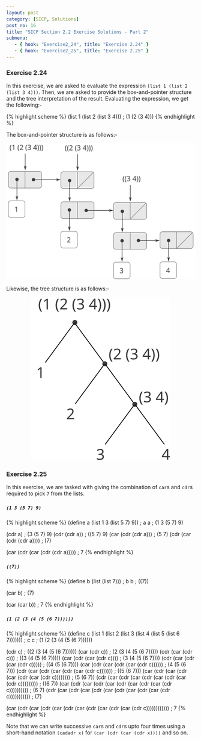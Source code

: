 ```yaml
---
layout: post
category: [SICP, Solutions]
post_no: 16
title: "SICP Section 2.2 Exercise Solutions - Part 2"
submenu:
   - { hook: "Exercise2_24", title: "Exercise 2.24" }
   - { hook: "Exercise2_25", title: "Exercise 2.25" }
---
```


### Exercise 2.24<a name="Exercise2_24">&nbsp;</a>

In this exercise, we are asked to evaluate the expression `(list 1 (list 2 (list 3 4)))`. Then, we are asked to provide the box-and-pointer structure and the tree interpretation of the result. Evaluating the expression, we get the following:-

{% highlight scheme %}
(list 1 (list 2 (list 3 4)))
; (1 (2 (3 4)))
{% endhighlight %}
<!--excerpt-->

The box-and-pointer structure is as follows:-

<center><img src="/images/Ex2_24_BP.svg" alt="Box-and-pointer structure"/></center>

Likewise, the tree structure is as follows:-

<center><img src="/images/Ex2_24_Tree.svg" alt="Tree structure"/></center>

### Exercise 2.25<a name="Exercise2_25">&nbsp;</a>

In this exercise, we are tasked with giving the combination of `car`s and `cdr`s required to pick `7` from the lists.

##### `(1 3 (5 7) 9)`

{% highlight scheme %}
(define a (list 1 3 (list 5 7) 9))
; a
a
; (1 3 (5 7) 9)

(cdr a)
; (3 (5 7) 9)
(cdr (cdr a))
; ((5 7) 9)
(car (cdr (cdr a)))
; (5 7)
(cdr (car (cdr (cdr a))))
; (7)

(car (cdr (car (cdr (cdr a)))))
; 7
{% endhighlight %}

##### `((7))`

{% highlight scheme %}
(define b (list (list 7)))
; b
b
; ((7))

(car b)
; (7)

(car (car b))
; 7
{% endhighlight %}

##### `(1 (2 (3 (4 (5 (6 7))))))`

{% highlight scheme %}
(define c (list 1 (list 2 (list 3 (list 4 (list 5 (list 6 7)))))))
; c
c
; (1 (2 (3 (4 (5 (6 7))))))

(cdr c)
; ((2 (3 (4 (5 (6 7))))))
(car (cdr c))
; (2 (3 (4 (5 (6 7)))))
(cdr (car (cdr c)))
; ((3 (4 (5 (6 7)))))
(car (cdr (car (cdr c))))
; (3 (4 (5 (6 7))))
(cdr (car (cdr (car (cdr c)))))
; ((4 (5 (6 7))))
(car (cdr (car (cdr (car (cdr c))))))
; (4 (5 (6 7)))
(cdr (car (cdr (car (cdr (car (cdr c)))))))
; ((5 (6 7)))
(car (cdr (car (cdr (car (cdr (car (cdr c))))))))
; (5 (6 7))
(cdr (car (cdr (car (cdr (car (cdr (car (cdr c)))))))))
; ((6 7))
(car (cdr (car (cdr (car (cdr (car (cdr (car (cdr c))))))))))
; (6 7)
(cdr (car (cdr (car (cdr (car (cdr (car (cdr (car (cdr c)))))))))))
; (7)

(car (cdr (car (cdr (car (cdr (car (cdr (car (cdr (car (cdr c))))))))))))
; 7
{% endhighlight %}

Note that we can write successive `car`s and `cdr`s upto four times using a short-hand notation `(cadadr x)` for `(car (cdr (car (cdr x))))` and so on.
